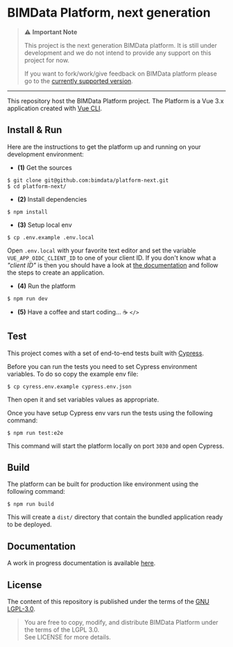 # BIMData Platform, next generation

> :warning: **Important Note**
>
> This project is the next generation BIMData platform.
> It is still under development and we do not intend to provide any support
> on this project for now.
>
> If you want to fork/work/give feedback on BIMData platform please go to the [currently
> supported version](https://github.com/bimdata/platform).

---

This repository host the BIMData Platform project.
The Platform is a Vue 3.x application created with [Vue CLI](https://cli.vuejs.org/).

## Install & Run

Here are the instructions to get the platform up and running on your
development environment:

- **(1)** Get the sources

```
$ git clone git@github.com:bimdata/platform-next.git
$ cd platform-next/
```

- **(2)** Install dependencies

```
$ npm install
```

- **(3)** Setup local env

```
$ cp .env.example .env.local
```

Open `.env.local` with your favorite text editor and set the variable `VUE_APP_OIDC_CLIENT_ID`
to one of your client ID.
If you don't know what a _"client ID"_ is then you should have a look at
[the documentation](https://developers.bimdata.io/api/guides/application.html#create-your-application)
and follow the steps to create an application.

- **(4)** Run the platform

```
$ npm run dev
```

- **(5)** Have a coffee and start coding... :coffee: `</>`

## Test

This project comes with a set of end-to-end tests built with [Cypress](https://www.cypress.io/).

Before you can run the tests you need to set Cypress environment variables.
To do so copy the example env file:

```
$ cp cyress.env.example cypress.env.json
```

Then open it and set variables values as appropriate.

Once you have setup Cypress env vars run the tests using the following command:

```
$ npm run test:e2e
```

This command will start the platform locally on port `3030` and open Cypress.

## Build

The platform can be built for production like environment using the following command:

```
$ npm run build
```

This will create a `dist/` directory that contain the bundled application ready to be deployed.

## Documentation

A work in progress documentation is available [here](https://github.com/bimdata/platform-next/wiki).

## License

The content of this repository is published under the terms of the [GNU LGPL-3.0](./LICENSE).

> You are free to copy, modify, and distribute BIMData Platform under the terms of the LGPL 3.0.  
> See LICENSE for more details.
